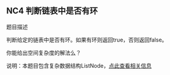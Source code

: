 ## NC4 判断链表中是否有环

题目描述

判断给定的链表中是否有环。如果有环则返回true，否则返回false。

你能给出空间复杂度的解法么？

说明：本题目包含复杂数据结构ListNode，[点此查看相关信息](https://blog.nowcoder.net/n/954373f213e14eeab0a69ed0e9ef1b6e)
